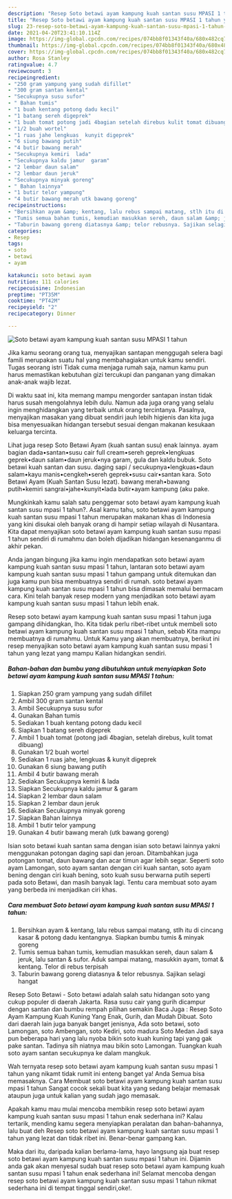 ```yaml
---
description: "Resep Soto betawi ayam kampung kuah santan susu MPASI 1 tahun yang enak dan Mudah Dibuat"
title: "Resep Soto betawi ayam kampung kuah santan susu MPASI 1 tahun yang enak dan Mudah Dibuat"
slug: 23-resep-soto-betawi-ayam-kampung-kuah-santan-susu-mpasi-1-tahun-yang-enak-dan-mudah-dibuat
date: 2021-04-20T23:41:10.114Z
image: https://img-global.cpcdn.com/recipes/074bb8f01343f40a/680x482cq70/soto-betawi-ayam-kampung-kuah-santan-susu-mpasi-1-tahun-foto-resep-utama.jpg
thumbnail: https://img-global.cpcdn.com/recipes/074bb8f01343f40a/680x482cq70/soto-betawi-ayam-kampung-kuah-santan-susu-mpasi-1-tahun-foto-resep-utama.jpg
cover: https://img-global.cpcdn.com/recipes/074bb8f01343f40a/680x482cq70/soto-betawi-ayam-kampung-kuah-santan-susu-mpasi-1-tahun-foto-resep-utama.jpg
author: Rosa Stanley
ratingvalue: 4.7
reviewcount: 3
recipeingredient:
- "250 gram yampung yang sudah difillet"
- "300 gram santan kental"
- "Secukupnya susu sufor"
- " Bahan tumis"
- "1 buah kentang potong dadu kecil"
- "1 batang sereh digeprek"
- "1 buah tomat potong jadi 4bagian setelah direbus kulit tomat dibuang"
- "1/2 buah wortel"
- "1 ruas jahe lengkuas  kunyit digeprek"
- "6 siung bawang putih"
- "4 butir bawang merah"
- "Secukupnya kemiri  lada"
- "Secukupnya kaldu jamur  garam"
- "2 lembar daun salam"
- "2 lembar daun jeruk"
- "Secukupnya minyak goreng"
- " Bahan lainnya"
- "1 butir telor yampung"
- "4 butir bawang merah utk bawang goreng"
recipeinstructions:
- "Bersihkan ayam &amp; kentang, lalu rebus sampai matang, stlh itu di cincang kasar &amp; potong dadu kentangnya. Siapkan bumbu tumis &amp; minyak goreng"
- "Tumis semua bahan tumis, kemudian masukkan sereh, daun salam &amp; jeruk, lalu santan &amp; sufor. Aduk sampai matang, masukkin ayam, tomat &amp; kentang. Telor di rebus terpisah"
- "Taburin bawang goreng diatasnya &amp; telor rebusnya. Sajikan selagi hangat"
categories:
- Resep
tags:
- soto
- betawi
- ayam

katakunci: soto betawi ayam 
nutrition: 111 calories
recipecuisine: Indonesian
preptime: "PT35M"
cooktime: "PT42M"
recipeyield: "2"
recipecategory: Dinner

---
```



![Soto betawi ayam kampung kuah santan susu MPASI 1 tahun](https://img-global.cpcdn.com/recipes/074bb8f01343f40a/680x482cq70/soto-betawi-ayam-kampung-kuah-santan-susu-mpasi-1-tahun-foto-resep-utama.jpg)

Jika kamu seorang orang tua, menyajikan santapan menggugah selera bagi famili merupakan suatu hal yang membahagiakan untuk kamu sendiri. Tugas seorang istri Tidak cuma menjaga rumah saja, namun kamu pun harus memastikan kebutuhan gizi tercukupi dan panganan yang dimakan anak-anak wajib lezat.

Di waktu  saat ini, kita memang mampu mengorder santapan instan tidak harus susah mengolahnya lebih dulu. Namun ada juga orang yang selalu ingin menghidangkan yang terbaik untuk orang tercintanya. Pasalnya, menyajikan masakan yang dibuat sendiri jauh lebih higienis dan kita juga bisa menyesuaikan hidangan tersebut sesuai dengan makanan kesukaan keluarga tercinta. 

Lihat juga resep Soto Betawi Ayam (kuah santan susu) enak lainnya. ayam bagian dada•santan•susu cair full cream•sereh geprek•lengkuas geprek•daun salam•daun jeruk•nya garam, gula dan kaldu bubuk. Soto betawi kuah santan dan susu. daging sapi / secukupnya•lengkuas•daun salam•kayu manis•cengkeh•sereh geprek•susu cair•santan kara. Soto Betawi Ayam (Kuah Santan Susu lezat). bawang merah•bawang putih•kemiri sangrai•jahe•kunyit•lada butir•ayam kampung (aku pake.

Mungkinkah kamu salah satu penggemar soto betawi ayam kampung kuah santan susu mpasi 1 tahun?. Asal kamu tahu, soto betawi ayam kampung kuah santan susu mpasi 1 tahun merupakan makanan khas di Indonesia yang kini disukai oleh banyak orang di hampir setiap wilayah di Nusantara. Kita dapat menyajikan soto betawi ayam kampung kuah santan susu mpasi 1 tahun sendiri di rumahmu dan boleh dijadikan hidangan kesenanganmu di akhir pekan.

Anda jangan bingung jika kamu ingin mendapatkan soto betawi ayam kampung kuah santan susu mpasi 1 tahun, lantaran soto betawi ayam kampung kuah santan susu mpasi 1 tahun gampang untuk ditemukan dan juga kamu pun bisa membuatnya sendiri di rumah. soto betawi ayam kampung kuah santan susu mpasi 1 tahun bisa dimasak memalui bermacam cara. Kini telah banyak resep modern yang menjadikan soto betawi ayam kampung kuah santan susu mpasi 1 tahun lebih enak.

Resep soto betawi ayam kampung kuah santan susu mpasi 1 tahun juga gampang dihidangkan, lho. Kita tidak perlu ribet-ribet untuk membeli soto betawi ayam kampung kuah santan susu mpasi 1 tahun, sebab Kita mampu membuatnya di rumahmu. Untuk Kamu yang akan membuatnya, berikut ini resep menyajikan soto betawi ayam kampung kuah santan susu mpasi 1 tahun yang lezat yang mampu Kalian hidangkan sendiri.

<!--inarticleads1-->

##### Bahan-bahan dan bumbu yang dibutuhkan untuk menyiapkan Soto betawi ayam kampung kuah santan susu MPASI 1 tahun:

1. Siapkan 250 gram yampung yang sudah difillet
1. Ambil 300 gram santan kental
1. Ambil Secukupnya susu sufor
1. Gunakan  Bahan tumis
1. Sediakan 1 buah kentang potong dadu kecil
1. Siapkan 1 batang sereh digeprek
1. Ambil 1 buah tomat (potong jadi 4bagian, setelah direbus, kulit tomat dibuang)
1. Gunakan 1/2 buah wortel
1. Sediakan 1 ruas jahe, lengkuas &amp; kunyit digeprek
1. Gunakan 6 siung bawang putih
1. Ambil 4 butir bawang merah
1. Sediakan Secukupnya kemiri &amp; lada
1. Siapkan Secukupnya kaldu jamur &amp; garam
1. Siapkan 2 lembar daun salam
1. Siapkan 2 lembar daun jeruk
1. Sediakan Secukupnya minyak goreng
1. Siapkan  Bahan lainnya
1. Ambil 1 butir telor yampung
1. Gunakan 4 butir bawang merah (utk bawang goreng)


Isian soto betawi kuah santan sama dengan isian soto betawi lainnya yakni menggunakan potongan daging sapi dan jeroan. Ditambahkan juga potongan tomat, daun bawang dan acar timun agar lebih segar. Seperti soto ayam Lamongan, soto ayam santan dengan ciri kuah santan, soto ayam bening dengan ciri kuah bening, soto kuah susu berwarna putih seperti pada soto Betawi, dan masih banyak lagi. Tentu cara membuat soto ayam yang berbeda ini menjadikan ciri khas. 

<!--inarticleads2-->

##### Cara membuat Soto betawi ayam kampung kuah santan susu MPASI 1 tahun:

1. Bersihkan ayam &amp; kentang, lalu rebus sampai matang, stlh itu di cincang kasar &amp; potong dadu kentangnya. Siapkan bumbu tumis &amp; minyak goreng
1. Tumis semua bahan tumis, kemudian masukkan sereh, daun salam &amp; jeruk, lalu santan &amp; sufor. Aduk sampai matang, masukkin ayam, tomat &amp; kentang. Telor di rebus terpisah
1. Taburin bawang goreng diatasnya &amp; telor rebusnya. Sajikan selagi hangat


Resep Soto Betawi - Soto betawi adalah salah satu hidangan soto yang cukup populer di daerah Jakarta. Rasa susu cair yang gurih dicampur dengan santan dan bumbu rempah pilihan semakin Baca Juga : Resep Soto Ayam Kampung Kuah Kuning Yang Enak, Gurih, dan Mudah Dibuat. Soto dari daerah lain juga banyak banget jenisnya, Ada soto betawi, soto Lamongan, soto Ambengan, soto Kediri, soto madura Soto Medan Jadi saya pun beberapa hari yang lalu nyoba bikin soto kuah kuning tapi yang gak pake santan. Tadinya sih niatnya mau bikin soto Lamongan. Tuangkan kuah soto ayam santan secukupnya ke dalam mangkuk. 

Wah ternyata resep soto betawi ayam kampung kuah santan susu mpasi 1 tahun yang nikamt tidak rumit ini enteng banget ya! Anda Semua bisa memasaknya. Cara Membuat soto betawi ayam kampung kuah santan susu mpasi 1 tahun Sangat cocok sekali buat kita yang sedang belajar memasak ataupun juga untuk kalian yang sudah jago memasak.

Apakah kamu mau mulai mencoba membikin resep soto betawi ayam kampung kuah santan susu mpasi 1 tahun enak sederhana ini? Kalau tertarik, mending kamu segera menyiapkan peralatan dan bahan-bahannya, lalu buat deh Resep soto betawi ayam kampung kuah santan susu mpasi 1 tahun yang lezat dan tidak ribet ini. Benar-benar gampang kan. 

Maka dari itu, daripada kalian berlama-lama, hayo langsung aja buat resep soto betawi ayam kampung kuah santan susu mpasi 1 tahun ini. Dijamin anda gak akan menyesal sudah buat resep soto betawi ayam kampung kuah santan susu mpasi 1 tahun enak sederhana ini! Selamat mencoba dengan resep soto betawi ayam kampung kuah santan susu mpasi 1 tahun nikmat sederhana ini di tempat tinggal sendiri,oke!.


